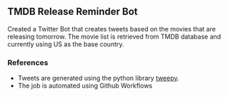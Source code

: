 ## TMDB Release Reminder Bot

Created a Twitter Bot that creates tweets based on the movies that are releasing tomorrow.
The movie list is retrieved from TMDB database and currently using US as the base country.

### References
- Tweets are generated using the python library [tweepy](https://github.com/tweepy/tweepy).
- The job is automated using Github Workflows
